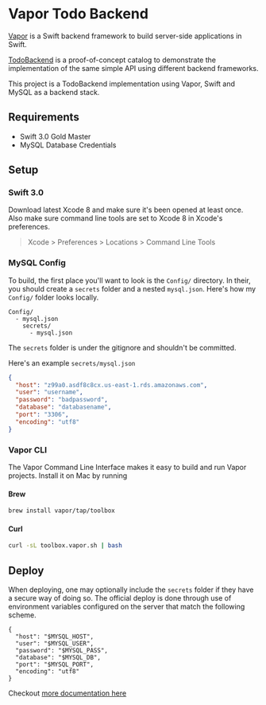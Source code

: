# Vapor Todo Backend

[Vapor](https://github.com/vapor/vapor) is a Swift backend framework to build server-side applications in Swift.

[TodoBackend](http://www.todobackend.com) is a proof-of-concept catalog to demonstrate the implementation of the same simple API using different backend frameworks.

This project is a TodoBackend implementation using Vapor, Swift and MySQL as a backend stack.

## Requirements

- Swift 3.0 Gold Master
- MySQL Database Credentials

## Setup

### Swift 3.0

Download latest Xcode 8 and make sure it's been opened at least once. Also make sure command line tools are set to Xcode 8 in Xcode's preferences.

> Xcode > Preferences > Locations > Command Line Tools

### MySQL Config

To build, the first place you'll want to look is the `Config/` directory. In their, you should create a `secrets` folder and a nested `mysql.json`. Here's how my `Config/` folder looks locally.

```
Config/
  - mysql.json
	secrets/
	  - mysql.json
```

The `secrets` folder is under the gitignore and shouldn't be committed.

Here's an example `secrets/mysql.json`

```json
{
  "host": "z99a0.asdf8c8cx.us-east-1.rds.amazonaws.com",
  "user": "username",
  "password": "badpassword",
  "database": "databasename",
  "port": "3306",
  "encoding": "utf8"
}

```

### Vapor CLI

The Vapor Command Line Interface makes it easy to build and run Vapor projects. Install it on Mac by running

#### Brew

```sh
brew install vapor/tap/toolbox
```

#### Curl

```sh
curl -sL toolbox.vapor.sh | bash
```

## Deploy

When deploying, one may optionally include the `secrets` folder if they have a secure way of doing so. The official deploy is done through use of environment variables configured on the server that match the following scheme.

```
{
  "host": "$MYSQL_HOST",
  "user": "$MYSQL_USER",
  "password": "$MYSQL_PASS",
  "database": "$MYSQL_DB",
  "port": "$MYSQL_PORT",
  "encoding": "utf8"
}

```

Checkout [more documentation here](https://vapor.github.io/documentation/)
